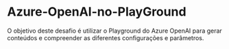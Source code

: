 # Azure-OpenAI-no-PlayGround
O objetivo deste desafio é utilizar o Playground do Azure OpenAI para gerar conteúdos e compreender as diferentes configurações e parâmetros.
